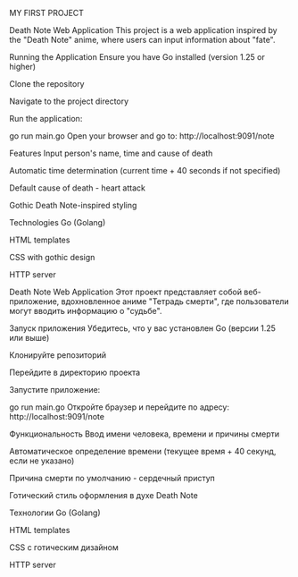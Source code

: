 MY FIRST PROJECT


Death Note Web Application
This project is a web application inspired by the "Death Note" anime, where users can input information about "fate".

Running the Application
Ensure you have Go installed (version 1.25 or higher)

Clone the repository

Navigate to the project directory

Run the application:


go run main.go
Open your browser and go to: http://localhost:9091/note

Features
Input person's name, time and cause of death

Automatic time determination (current time + 40 seconds if not specified)

Default cause of death - heart attack

Gothic Death Note-inspired styling

Technologies
Go (Golang)

HTML templates

CSS with gothic design

HTTP server


Death Note Web Application
Этот проект представляет собой веб-приложение, вдохновленное аниме "Тетрадь смерти", где пользователи могут вводить информацию о "судьбе".

Запуск приложения
Убедитесь, что у вас установлен Go (версии 1.25 или выше)

Клонируйте репозиторий

Перейдите в директорию проекта

Запустите приложение:


go run main.go
Откройте браузер и перейдите по адресу: http://localhost:9091/note

Функциональность
Ввод имени человека, времени и причины смерти

Автоматическое определение времени (текущее время + 40 секунд, если не указано)

Причина смерти по умолчанию - сердечный приступ

Готический стиль оформления в духе Death Note

Технологии
Go (Golang)

HTML templates

CSS с готическим дизайном

HTTP server
